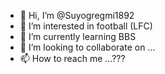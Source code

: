 - 👋 Hi, I’m @Suyogregmi1892
- 👀 I’m interested in football (LFC)
- 🌱 I’m currently learning BBS
- 💞️ I’m looking to collaborate on ...
- 📫 How to reach me ...???

<!---
Suyogregmi1892/Suyogregmi1892 is a ✨ special ✨ repository because its `README.md` (this file) appears on your GitHub profile.
You can click the Preview link to take a look at your changes.
--->

